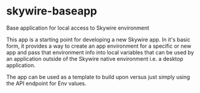 # skywire-baseapp
Base application for local access to Skywire environment 

This app is a starting point for developing a new Skywire app. In it's basic form, it provides a way to create an app environment for a specific or new app and pass that environment info into local variables that can be used by an application outside of the Skywire native environment i.e. a desktop application. 

The app can be used as a template to build upon versus just simply using the API endpoint for Env values. 
